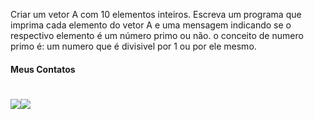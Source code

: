 Criar um vetor A com 10 elementos inteiros. Escreva um programa que imprima cada elemento do vetor A e uma mensagem indicando se o respectivo elemento é um número primo ou não. o conceito de numero primo é: um numero que é divisivel por 1 ou por ele mesmo.

#### Meus Contatos
# <a href = "mailto:joaodedeusrsfilho@gmail.com"><img src="https://img.shields.io/badge/-Gmail-%23333?style=for-the-badge&logo=gmail&logoColor=white" target="_blank"></a><a href="https://www.linkedin.com/in/joaodedeusrsfilho" target="_blank"><img src="https://img.shields.io/badge/-LinkedIn-%230077B5?style=for-the-badge&logo=linkedin&logoColor=white" target="_blank"></a> 
